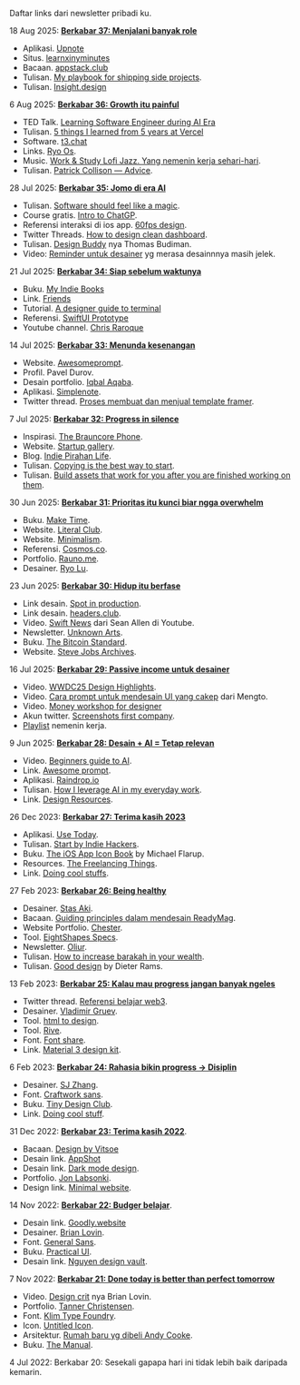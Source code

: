 
Daftar links dari newsletter pribadi ku. 

18 Aug 2025: [**Berkabar 37: Menjalani banyak role**](https://iosipratama.substack.com/p/berkabar-37-menjalani-banyak-role)
- Aplikasi. [Upnote](https://getupnote.com/)
- Situs. [learnxinyminutes](https://learnxinyminutes.com/)
- Bacaan. [appstack.club](https://appstacks.club/)
- Tulisan. [My playbook for shipping side projects](https://brianlovin.com/writing/my-playbook-for-shipping-side-projects).
- Tulisan. [Insight.design](https://medium.com/insightdesign)

6 Aug 2025: [**Berkabar 36: Growth itu painful**](https://iosipratama.substack.com/p/berkabar-36-growth-itu-painful)
- TED Talk. [Learning Software Engineer during AI Era](https://www.youtube.com/watch?v=w4rG5GY9IlA)
- Tulisan. [5 things I learned from 5 years at Vercel](https://leerob.com/vercel)
- Software. [t3.chat](https://t3.chat/)
- Links. [Ryo Os](https://os.ryo.lu/).
- Music. [Work & Study Lofi Jazz. Yang nemenin kerja sehari-hari](https://www.youtube.com/watch?v=CfPxlb8-ZQ0).
- Tulisan. [Patrick Collison — Advice](https://patrickcollison.com/advice).

28 Jul 2025: [**Berkabar 35: Jomo di era AI**](https://iosipratama.substack.com/p/berkabar-35-jomo-di-era-ai)
- Tulisan. [Software should feel like a magic](https://www.coryetzkorn.com/writing/software-should-feel-like-magic).
- Course gratis. [Intro to ChatGP](https://www.theneuron.ai/courses/intro-to-chatgpt-training-course).
- Referensi interaksi di ios app. [60fps design](https://60fps.design/).
- Twitter Threads. [How to design clean dashboard](https://x.com/daltonuiux/status/1899507459791683603).
- Tulisan. [Design Buddy](https://designbuddy.substack.com/) nya Thomas Budiman. 
- Video: [Reminder untuk desainer](https://vimeo.com/24715531) yg merasa desainnnya masih jelek.

21 Jul 2025: [**Berkabar 34: Siap sebelum waktunya**](https://iosipratama.substack.com/p/berkabar-34-siap-sebelum-waktunya)
- Buku. [My Indie Books](https://www.myindiebook.com/)
- Link. [Friends](https://wojtek.im/friends)
- Tutorial. [A designer guide to terminal](https://react.design/terminal)
- Referensi. [SwiftUI Prototype](https://swiftui.design/code)
- Youtube channel. [Chris Raroque](https://www.youtube.com/feed/subscriptions/UC4x3CR25WSlvMJUtSPPzwwg)

14 Jul 2025: [**Berkabar 33: Menunda kesenangan**](https://iosipratama.substack.com/p/berkabar-33-menunda-kesenangan)
- Website. [Awesomeprompt](https://www.awesomeprompts.cc/).
- Profil. Pavel Durov.
- Desain portfolio. [Iqbal Aqaba](https://iqbalaqaba.com/).
- Aplikasi. [Simplenote](https://simplenote.com/).
- Twitter thread. [Proses membuat dan menjual template framer](https://x.com/filipoviclazar_/status/1943299695494750474). 

7 Jul 2025: [**Berkabar 32: Progress in silence**](https://iosipratama.substack.com/p/berkabar-32-progress-in-silence)
- Inspirasi. [The Brauncore Phone](https://johannesippen.com/2024/brauncore-phone/).
- Website. [Startup gallery](https://startups.gallery/).
- Blog. [Indie Pirahan Life](https://newsletter.jjvalino.com/).
- Tulisan. [Copying is the best way to start](https://www.reproof.app/blog/start-by-copying). 
- Tulisan. [Build assets that work for you after you are finished working on them](https://www.wealest.com/articles/build-assets). 

30 Jun 2025: [**Berkabar 31: Prioritas itu kunci biar ngga overwhelm**](https://iosipratama.substack.com/p/berkabar-31-prioritas-kunci-biar)
- Buku. [Make Time](https://maketime.blog/). 
- Website. [Literal Club](https://literal.club/). 
- Website. [Minimalism](https://minimalism.com/).
- Referensi. [Cosmos.co](https://www.cosmos.so/iosipratama).
- Portfolio. [Rauno.me](https://rauno.me/).
- Desainer. [Ryo Lu](https://x.com/ryolu_). 

23 Jun 2025: [**Berkabar 30: Hidup itu berfase**](https://iosipratama.substack.com/p/berkabar-30-hidup-itu-berfase)
- Link desain. [Spot in production](https://www.spottedinprod.com/).
- Link desain. [headers.club](https://headers.club/).
- Video. [Swift News](https://www.youtube.com/watch?v=14ZpgTJ5I0Q) dari Sean Allen di Youtube.
- Newsletter. [Unknown Arts](https://www.unknownarts.co/). 
- Buku. [The Bitcoin Standard](https://www.amazon.com/Bitcoin-Standard-Decentralized-Alternative-Central/dp/1119473861).
- Website. [Steve Jobs Archives](https://stevejobsarchive.com/).

16 Jul 2025: [**Berkabar 29: Passive income untuk desainer**](https://iosipratama.substack.com/p/berkabar-29-passive-income-desainer)
- Video. [WWDC25 Design Highlights](https://developer.apple.com/videos/design/).
- Video. [Cara prompt untuk mendesain UI yang cakep](https://x.com/MengTo/status/1925057411439829457) dari Mengto.
- Video. [Money workshop for designer](https://marketingfordesigners.co/money-workshop)
- Akun twitter. [Screenshots first company](https://x.com/screenshotfirst).
- [Playlist](https://www.youtube.com/watch?v=6-aSWlA3WLM) nemenin kerja.

9 Jun 2025: [**Berkabar 28: Desain + AI = Tetap relevan**](https://iosipratama.substack.com/p/berkabar-28-desain-ai-tetap-relevan)
- Video. [Beginners guide to AI](https://x.com/rileybrown_ai/status/1914139690791481766).
- Link. [Awesome prompt](https://www.awesomeprompts.cc/).
- Aplikasi. [Raindrop.io](http://raindrop.io/)
- Tulisan. [How I leverage AI in my everyday work](https://www.seanhalpin.xyz/notes/how-i-code-with-ai).
- Link. [Design Resources](https://designresourc.es/). 


26 Dec 2023: [**Berkabar 27: Terima kasih 2023**](https://iosipratama.substack.com/p/berkabar-27-terima-kasih-2023)
- Aplikasi. [Use Today](https://www.usetoday.app/).
- Tulisan. [Start by Indie Hackers](https://www.indiehackers.com/start).
- Buku. [The iOS App Icon Book](https://pixelresort.gumroad.com/l/theiosappiconbook?layout=profile) by Michael Flarup.
- Resources. [The Freelancing Things](https://www.freelancethings.co/).
- Link. [Doing cool stuffs](https://www.doingcoolstuff.xyz/). 


27 Feb 2023: [**Berkabar 26: Being healthy**](https://iosipratama.substack.com/p/berkabar-26-being-healthy)
- Desainer. [Stas Aki](https://stasaki.com/).
- Bacaan. [Guiding principles dalam mendesain ReadyMag](https://readymag.com/readymag/design-principles/).
- Website Portfolio. [Chester](https://chester.how/).
- Tool. [EightShapes Specs](https://www.figma.com/community/plugin/1205622541257680763/EightShapes-Specs).
- Newsletter. [Oliur](https://oliur.substack.com/).
- Tulisan. [How to increase barakah in your wealth](https://academy.musaffa.com/how-to-increase-barakah-in-your-wealth). 
- Tulisan. [Good design](https://www.vitsoe.com/rw/about/good-design) by Dieter Rams. 


13 Feb 2023: [**Berkabar 25: Kalau mau progress jangan banyak ngeles**](https://iosipratama.substack.com/p/berkabar-25-kalau-mau-progress-jangan)
- Twitter thread. [Referensi belajar web3](https://twitter.com/ljin18/status/1479111931977867275?s=20). 
- Desainer. [Vladimir Gruev](https://dribbble.com/gruev/shots). 
- Tool. [html to design](https://www.figma.com/community/plugin/1159123024924461424/html.to.design).
- Tool. [Rive](https://rive.app/).
- Font. [Font share](https://www.fontshare.com/).
- Link. [Material 3 design kit](https://www.figma.com/community/file/1035203688168086460). 

6 Feb 2023: [**Berkabar 24: Rahasia bikin progress -> Disiplin**](https://iosipratama.substack.com/p/berkabar-24-rahasia-bikin-progress)
- Desainer. [SJ Zhang](https://www.sj.land/).
- Font. [Craftwork sans](https://craftwork.design/downloads/craftwork-sans/).
- Buku. [Tiny Design Club](https://www.tinydesign.club/). 
- Link. [Doing cool stuff](https://www.doingcoolstuff.xyz/). 

31 Dec 2022: [**Berkabar 23: Terima kasih 2022**](https://iosipratama.substack.com/p/berkabar-23-terima-kasih-2022). 
- Bacaan. [Design by Vitsoe](https://www.vitsoe.com/files/assets/1000/17/VITSOE_Dieter_Rams_speech.pdf)
- Desain link. [AppShot](https://appshots.design/)
- Desain link. [Dark mode design](https://www.darkmodedesign.com/). 
- Portfolio. [Jon Labsonki](https://jonyablonski.com/).
- Design link. [Minimal website](https://minimal.gallery/).

14 Nov 2022: [**Berkabar 22: Budger belajar**](https://iosipratama.substack.com/p/berkabar-22-budget-belajar).
- Desain link. [Goodly.website](https://godly.website/)
- Desainer. [Brian Lovin](https://brianlovin.com/).
- Font. [General Sans](https://www.fontshare.com/fonts/general-sans).
- Buku. [Practical UI](https://www.practical-ui.com/).
- Desain link. [Nguyen design vault](https://newincreative.notion.site/newincreative/The-Vault-Nguyen-s-Design-Resource-stash-dd710673638a4c16a571574ff72d05f9#8713fa0b866b4f1ebcf2f2855bd10980). 


7 Nov 2022: [**Berkabar 21: Done today is better than perfect tomorrow**](https://iosipratama.substack.com/p/berkabar-21-done-today-is-better)
- Video. [Design crit](https://brianlovin.com/crit) nya Brian Lovin.
- Portfolio. [Tanner Christensen](https://twitter.com/tannerc/status/1583506648076722189?s=20&t=H5BuHGI9TmVP7YfNzfXToA). 
- Font. [Klim Type Foundry](https://klim.co.nz/).
- Icon. [Untitled Icon](https://www.untitledui.com/icons).
- Arsitektur. [Rumah baru yg dibeli Andy Cooke](https://twitter.com/thisisandycooke/status/1395267730866114561). 
- Buku. [The Manual](https://manual.withcompound.com/). 



4 Jul 2022: Berkabar 20: Sesekali gapapa hari ini tidak lebih baik daripada kemarin. 
